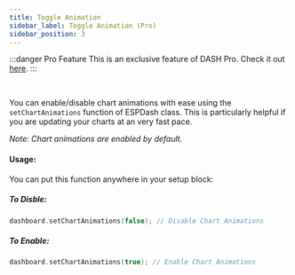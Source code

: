 ```yaml
---
title: Toggle Animation
sidebar_label: Toggle Animation (Pro)
sidebar_position: 3
---
```


:::danger Pro Feature
This is an exclusive feature of DASH Pro. Check it out [here](https://espdash.pro).
:::

<br/>

You can enable/disable chart animations with ease using the `setChartAnimations` function of ESPDash class. This is particularly helpful if you are updating your charts at an very fast pace.

*Note: Chart animations are enabled by default.*

#### Usage:

You can put this function anywhere in your setup block:

##### To Disble:
```cpp
dashboard.setChartAnimations(false); // Disable Chart Animations
```

##### To Enable:
```cpp
dashboard.setChartAnimations(true); // Enable Chart Animations
```